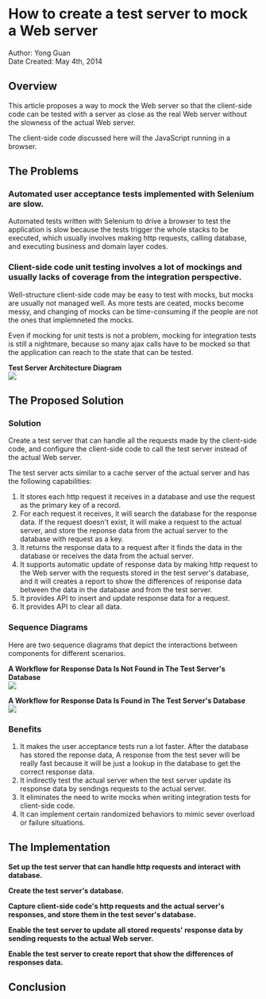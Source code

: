 # How to create a test server to mock a Web server

Author: Yong Guan<br/>
Date Created: May 4th, 2014

## Overview

This article proposes a way to mock the Web server so that the client-side code can be tested with a server as close as the real Web server without the slowness of the actual Web server.

The client-side code discussed here will the JavaScript running in a browser.


## The Problems

### Automated user acceptance tests implemented with Selenium are slow.

Automated tests written with Selenium to drive a browser to test the application is slow because the tests trigger the whole stacks to be executed, which usually involves making http requests, calling database, and executing business and domain layer codes.

### Client-side code unit testing involves a lot of mockings and usually lacks of coverage from the integration perspective.

Well-structure client-side code may be easy to test with mocks, but mocks are usually not managed well. As more tests are ceated, mocks become messy, and changing of mocks can be time-consuming if the people are not the ones that implemneted the mocks.

Even if mocking for unit tests is not a problem, mocking for integration tests is still a nightmare, because so many ajax calls have to be mocked so that the application can reach to the state that can be tested.

**Test Server Architecture Diagram**
<br/><img src="img/test-server.png"></img>


## The Proposed Solution

### Solution

Create a test server that can handle all the requests made by the client-side code, and configure the client-side code to call the test server instead of the actual Web server.

The test server acts similar to a cache server of the actual server and has the following capabilities:

1. It stores each http request it receives in a database and use the request as the primary key of a record.
2. For each request it receives, it will search the database for the response data. If the request doesn't exist, it will make a request to the actual server, and store the reponse data from the actual server to the database with request as a key.
3. It returns the response data to a request after it finds the data in the database or receives the data from the actual server.
4. It supports automatic update of response data by making http request to the Web server with the requests stored in the test server's database, and it will creates a report to show the differences of response data between the data in the database and from the test server.
5. It provides API to insert and update response data for a request.
6. It provides API to clear all data.

### Sequence Diagrams

Here are two sequence diagrams that depict the interactions between components for different scenarios.

**A Workflow for Response Data Is Not Found in The Test Server's Database**
<br/><img src="img/workflow-cache-missed.png"></img><br/>

**A Workflow for Response Data Is Found in The Test Server's Database**
<br/><img src="img/workflow-cache-hit.png"></img>

### Benefits

1. It makes the user acceptance tests run a lot faster. After the database has stored the reponse data, A response from the test sever will be really fast because it will be just a lookup in the database to get the correct response data.
2. It indirectly test the actual server when the test server update its response data by sendings requests to the actual server.
3. It eliminates the need to write mocks when writing integration tests for client-side code.
4. It can implement certain randomized behaviors to mimic sever overload or failure situations.


## The Implementation

**Set up the test server that can handle http requests and interact with database.**

**Create the test server's database.**

**Capture client-side code's http requests and the actual server's responses, and store them in the test sever's database.**

**Enable the test server to update all stored requests' response data by sending requests to the actual Web server.**

**Enable the test server to create report that show the differences of responses data.**


## Conclusion
